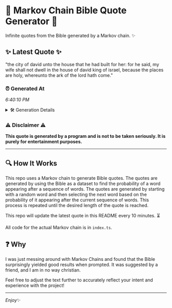 # 📖 Markov Chain Bible Quote Generator 📖

Infinite quotes from the Bible generated by a Markov chain. ✨

## ✨ Latest Quote ✨
"the city of david unto the house that he had built for her: for he said, my wife shall not dwell in the house of david king of israel, because the places are holy, whereunto the ark of the lord hath come."

### ⏰ Generated At
*6:40:10 PM*

<details>
    <summary>🛠️ Generation Details</summary>
    <p>
        <strong>🌱 Seed:</strong> the<br>
        <strong>🔄 Iterations:</strong> 41<br>
        <strong>📜 Context History:</strong><br>[ the ]: city<br>[ the, city ]: of<br>[ the, city, of ]: david<br>[ the, city, of, david ]: unto<br>[ the, city, of, david, unto ]: the<br>[ the, city, of, david, unto, the ]: house<br>[ city, of, david, unto, the, house ]: that<br>[ of, david, unto, the, house, that ]: he<br>[ david, unto, the, house, that, he ]: had<br>[ unto, the, house, that, he, had ]: built<br>[ the, house, that, he, had, built ]: for<br>[ house, that, he, had, built, for ]: her:<br>[ that, he, had, built, for, her: ]: for<br>[ he, had, built, for, her:, for ]: he<br>[ had, built, for, her:, for, he ]: said,<br>[ built, for, her:, for, he, said, ]: my<br>[ for, her:, for, he, said,, my ]: wife<br>[ her:, for, he, said,, my, wife ]: shall<br>[ for, he, said,, my, wife, shall ]: not<br>[ he, said,, my, wife, shall, not ]: dwell<br>[ said,, my, wife, shall, not, dwell ]: in<br>[ my, wife, shall, not, dwell, in ]: the<br>[ wife, shall, not, dwell, in, the ]: house<br>[ shall, not, dwell, in, the, house ]: of<br>[ not, dwell, in, the, house, of ]: david<br>[ dwell, in, the, house, of, david ]: king<br>[ in, the, house, of, david, king ]: of<br>[ the, house, of, david, king, of ]: israel,<br>[ house, of, david, king, of, israel, ]: because<br>[ of, david, king, of, israel,, because ]: the<br>[ david, king, of, israel,, because, the ]: places<br>[ king, of, israel,, because, the, places ]: are<br>[ of, israel,, because, the, places, are ]: holy,<br>[ israel,, because, the, places, are, holy, ]: whereunto<br>[ because, the, places, are, holy,, whereunto ]: the<br>[ the, places, are, holy,, whereunto, the ]: ark<br>[ places, are, holy,, whereunto, the, ark ]: of<br>[ are, holy,, whereunto, the, ark, of ]: the<br>[ holy,, whereunto, the, ark, of, the ]: lord<br>[ whereunto, the, ark, of, the, lord ]: hath<br>[ the, ark, of, the, lord, hath ]: come.<br>
    </p>
</details>

### ⚠️ Disclaimer ⚠️
**This quote is generated by a program and is not to be taken seriously. It is purely for entertainment purposes.**

---

## 🔍 How It Works

This repo uses a Markov chain to generate Bible quotes. The quotes are generated by using the Bible as a dataset to find the probability of a word appearing after a sequence of words. The quotes are generated by starting with a random word and then selecting the next word based on the probability of it appearing after the current sequence of words. This process is repeated until the desired length of the quote is reached.

This repo will update the latest quote in this README every 10 minutes. ⏳

All code for the actual Markov chain is in `index.ts`.

## ❓ Why

I was just messing around with Markov Chains and found that the Bible surprisingly yielded good results when prompted. 
It was suggested by a friend, and I am in no way christian.

Feel free to adjust the text further to accurately reflect your intent and experience with the project!

---

*Enjoy*✨

